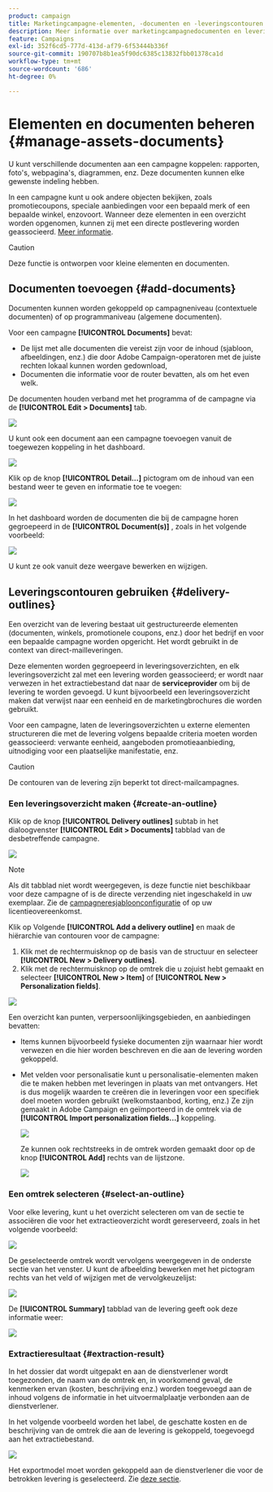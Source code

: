 ```yaml
---
product: campaign
title: Marketingcampagne-elementen, -documenten en -leveringscontouren
description: Meer informatie over marketingcampagnedocumenten en leveringscontouren
feature: Campaigns
exl-id: 352f6cd5-777d-413d-af79-6f53444b336f
source-git-commit: 190707b8b1ea5f90dc6385c13832fbb01378ca1d
workflow-type: tm+mt
source-wordcount: '686'
ht-degree: 0%

---
```


# Elementen en documenten beheren {#manage-assets-documents}

U kunt verschillende documenten aan een campagne koppelen: rapporten, foto&#39;s, webpagina&#39;s, diagrammen, enz. Deze documenten kunnen elke gewenste indeling hebben.

In een campagne kunt u ook andere objecten bekijken, zoals promotiecoupons, speciale aanbiedingen voor een bepaald merk of een bepaalde winkel, enzovoort. Wanneer deze elementen in een overzicht worden opgenomen, kunnen zij met een directe postlevering worden geassocieerd. [Meer informatie](#associating-and-structuring-resources-linked-via-a-delivery-outline).


>[!CAUTION]
>
>Deze functie is ontworpen voor kleine elementen en documenten.

<!--
>[!NOTE]
>
>If you are using Campaign Marketing Resource Management module, you can also manage a library of marketing resources that are available for several users for collaborative work. [Learn more](../../mrm/using/managing-marketing-resources.md).
-->

## Documenten toevoegen {#add-documents}

Documenten kunnen worden gekoppeld op campagneniveau (contextuele documenten) of op programmaniveau (algemene documenten).

Voor een campagne **[!UICONTROL Documents]** bevat:

* De lijst met alle documenten die vereist zijn voor de inhoud (sjabloon, afbeeldingen, enz.) die door Adobe Campaign-operatoren met de juiste rechten lokaal kunnen worden gedownload,
* Documenten die informatie voor de router bevatten, als om het even welk.

De documenten houden verband met het programma of de campagne via de **[!UICONTROL Edit > Documents]** tab.

![](assets/op_add_document.png)

U kunt ook een document aan een campagne toevoegen vanuit de toegewezen koppeling in het dashboard.

![](assets/add_a_document_in_op.png)

Klik op de knop **[!UICONTROL Detail...]** pictogram om de inhoud van een bestand weer te geven en informatie toe te voegen:

![](assets/add_document_details.png)

In het dashboard worden de documenten die bij de campagne horen gegroepeerd in de **[!UICONTROL Document(s)]** , zoals in het volgende voorbeeld:

![](assets/edit_documents.png)

U kunt ze ook vanuit deze weergave bewerken en wijzigen.

## Leveringscontouren gebruiken {#delivery-outlines}

Een overzicht van de levering bestaat uit gestructureerde elementen (documenten, winkels, promotionele coupons, enz.) door het bedrijf en voor een bepaalde campagne worden opgericht. Het wordt gebruikt in de context van direct-mailleveringen.

Deze elementen worden gegroepeerd in leveringsoverzichten, en elk leveringsoverzicht zal met een levering worden geassocieerd; er wordt naar verwezen in het extractiebestand dat naar de **serviceprovider** om bij de levering te worden gevoegd. U kunt bijvoorbeeld een leveringsoverzicht maken dat verwijst naar een eenheid en de marketingbrochures die worden gebruikt.

Voor een campagne, laten de leveringsoverzichten u externe elementen structureren die met de levering volgens bepaalde criteria moeten worden geassocieerd: verwante eenheid, aangeboden promotieaanbieding, uitnodiging voor een plaatselijke manifestatie, enz.

>[!CAUTION]
>
>De contouren van de levering zijn beperkt tot direct-mailcampagnes.

### Een leveringsoverzicht maken {#create-an-outline}

Klik op de knop **[!UICONTROL Delivery outlines]** subtab in het dialoogvenster **[!UICONTROL Edit > Documents]** tabblad van de desbetreffende campagne.

![](assets/add-a-delivery-outline.png)


>[!NOTE]
>
>Als dit tabblad niet wordt weergegeven, is deze functie niet beschikbaar voor deze campagne of is de directe verzending niet ingeschakeld in uw exemplaar. Zie de [campagneresjabloonconfiguratie](marketing-campaign-templates.md#campaign-templates) of op uw licentieovereenkomst.

Klik op Volgende **[!UICONTROL Add a delivery outline]** en maak de hiërarchie van contouren voor de campagne:

1. Klik met de rechtermuisknop op de basis van de structuur en selecteer **[!UICONTROL New > Delivery outlines]**.
1. Klik met de rechtermuisknop op de omtrek die u zojuist hebt gemaakt en selecteer **[!UICONTROL New > Item]** of **[!UICONTROL New > Personalization fields]**.

![](assets/del-outline-add-new-item.png)

Een overzicht kan punten, verpersoonlijkingsgebieden, en aanbiedingen bevatten:

* Items kunnen bijvoorbeeld fysieke documenten zijn waarnaar hier wordt verwezen en die hier worden beschreven en die aan de levering worden gekoppeld.
* Met velden voor personalisatie kunt u personalisatie-elementen maken die te maken hebben met leveringen in plaats van met ontvangers. Het is dus mogelijk waarden te creëren die in leveringen voor een specifiek doel moeten worden gebruikt (welkomstaanbod, korting, enz.) Ze zijn gemaakt in Adobe Campaign en geïmporteerd in de omtrek via de **[!UICONTROL Import personalization fields...]** koppeling.

   ![](assets/del-outline-perso-field.png)

   Ze kunnen ook rechtstreeks in de omtrek worden gemaakt door op de knop **[!UICONTROL Add]** rechts van de lijstzone.

   ![](assets/add-del-outline-button.png)


### Een omtrek selecteren {#select-an-outline}

Voor elke levering, kunt u het overzicht selecteren om van de sectie te associëren die voor het extractieoverzicht wordt gereserveerd, zoals in het volgende voorbeeld:

![](assets/select-delivery-outline.png)

De geselecteerde omtrek wordt vervolgens weergegeven in de onderste sectie van het venster. U kunt de afbeelding bewerken met het pictogram rechts van het veld of wijzigen met de vervolgkeuzelijst:

![](assets/delivery-outline-selected.png)

De **[!UICONTROL Summary]** tabblad van de levering geeft ook deze informatie weer:

![](assets/delivery-outline-in-dashboard.png)

### Extractieresultaat {#extraction-result}

In het dossier dat wordt uitgepakt en aan de dienstverlener wordt toegezonden, de naam van de omtrek en, in voorkomend geval, de kenmerken ervan (kosten, beschrijving enz.) worden toegevoegd aan de inhoud volgens de informatie in het uitvoermalplaatje verbonden aan de dienstverlener.

In het volgende voorbeeld worden het label, de geschatte kosten en de beschrijving van de omtrek die aan de levering is gekoppeld, toegevoegd aan het extractiebestand.

![](assets/campaign-export-template.png)

Het exportmodel moet worden gekoppeld aan de dienstverlener die voor de betrokken levering is geselecteerd. Zie [deze sectie](providers--stocks-and-budgets.md#creating-service-providers-and-their-cost-structures).
